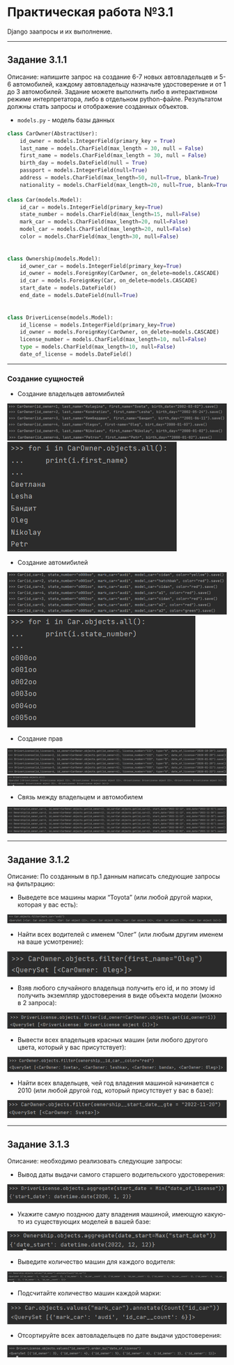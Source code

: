 # **Практическая работа №3.1**
Django заапросы и их выполнение.

-------------------------

## **Задание 3.1.1**
Описание: напишите запрос на создание 6-7 новых автовладельцев и 5-6 автомобилей, каждому автовладельцу назначьте удостоверение и от 1 до 3 автомобилей. Задание можете выполнить либо в интерактивном режиме интерпретатора, либо в отдельном python-файле. Результатом должны стать запросы и отображение созданных объектов.

* `models.py` - модель базы данных
```python
class CarOwner(AbstractUser):
    id_owner = models.IntegerField(primary_key = True)
    last_name = models.CharField(max_length = 30, null = False)
    first_name = models.CharField(max_length = 30, null = False)
    birth_day = models.DateField(null = True)
    passport = models.IntegerField(null=True)
    address = models.CharField(max_length=50, null=True, blank=True)
    nationality = models.CharField(max_length=20, null=True, blank=True)

class Car(models.Model):
    id_car = models.IntegerField(primary_key=True)
    state_number = models.CharField(max_length=15, null=False)
    mark_car = models.CharField(max_length=20, null=False)
    model_car = models.CharField(max_length=20, null=False)
    color = models.CharField(max_length=30, null=False)


class Ownership(models.Model):
    id_owner_car = models.IntegerField(primary_key=True)
    id_owner = models.ForeignKey(CarOwner, on_delete=models.CASCADE)
    id_car = models.ForeignKey(Car, on_delete=models.CASCADE)
    start_date = models.DateField()
    end_date = models.DateField(null=True)


class DriverLicense(models.Model):
    id_license = models.IntegerField(primary_key=True)
    id_owner = models.ForeignKey(CarOwner, on_delete=models.CASCADE)
    license_number = models.CharField(max_length=10, null=False)
    type = models.CharField(max_length=10, null=False)
    date_of_license = models.DateField()
```

-------------------------

### Создание сущностей 

* Создание владельцев автомибилей 

![Процесс создания владельцев](screen1.jpg)
![Итог:](end1.png)

* Создание автомибилей 

![Процесс создания автомобилей](screen2.png)
![Итог:](end2.png)

* Создание прав 

![Процесс создания прав](screen3.png)
![Итог:](end3.png)

* Связь между владельцем и автомобилем 

![Связываем владельца и автомобилиста](screen4.png)

-------------------------

## **Задание 3.1.2**
Описание: По созданным в пр.1 данным написать следующие запросы на фильтрацию:


* Выведете все машины марки “Toyota” (или любой другой марки, которая у вас есть):

![Запрос с машинами](screen5.png)


* Найти всех водителей с именем “Олег” (или любым другим именем на ваше усмотрение):

![Запрос с именами](screen6.png)

* Взяв любого случайного владельца получить его id, и по этому id получить экземпляр удостоверения в виде объекта модели (можно в 2 запроса):

![Запрос с id](screen7.png)

* Вывести всех владельцев красных машин (или любого другого цвета, который у вас присутствует):

![Запрос с владельцами машин определенного цвета](screen8.png)

* Найти всех владельцев, чей год владения машиной начинается с 2010 (или любой другой год, который присутствует у вас в базе):

![Запрос с годом владения](screen9.png)

-------------------------

## **Задание 3.1.3**

Описание: необходимо реализовать следующие запросы:

* Вывод даты выдачи самого старшего водительского удостоверения:

![Запрос со старшим удостоверением](screen10.png)


* Укажите самую позднюю дату владения машиной, имеющую какую-то из существующих моделей в вашей базе:

![Запрос с поздней датой](screen11.png)

* Выведите количество машин для каждого водителя:

![Запрос с количеством машин](screen12.png)

* Подсчитайте количество машин каждой марки:

![Запрос с количеством машин](screen13.png)

* Отсортируйте всех автовладельцев по дате выдачи удостоверения:

![Запрос с сортировкой автовладельцев](screen14.png) 